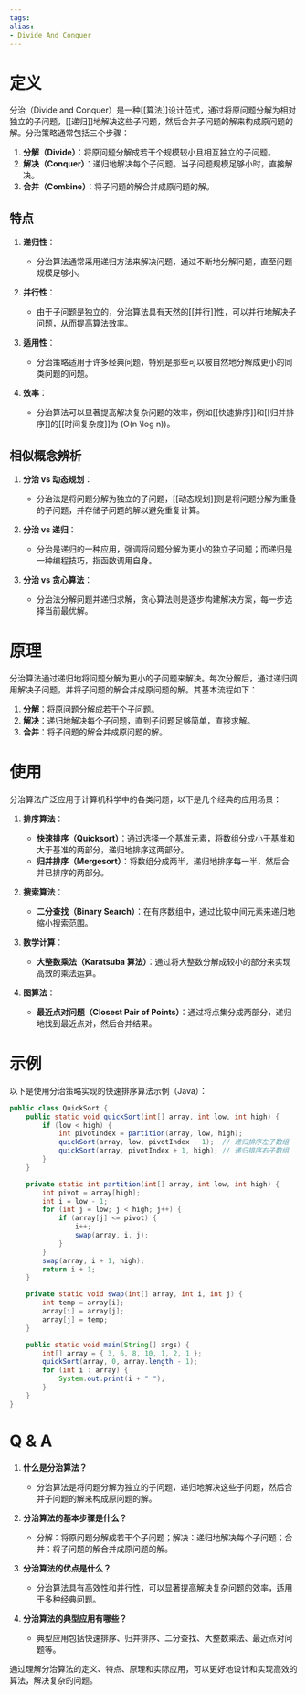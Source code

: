 ```yaml
---
tags: 
alias:
- Divide And Conquer
---
```


# 定义

分治（Divide and Conquer）是一种[[算法]]设计范式，通过将原问题分解为相对独立的子问题，[[递归]]地解决这些子问题，然后合并子问题的解来构成原问题的解。分治策略通常包括三个步骤：

1. **分解（Divide）**：将原问题分解成若干个规模较小且相互独立的子问题。
2. **解决（Conquer）**：递归地解决每个子问题。当子问题规模足够小时，直接解决。
3. **合并（Combine）**：将子问题的解合并成原问题的解。

## 特点

1. **递归性**：
   - 分治算法通常采用递归方法来解决问题，通过不断地分解问题，直至问题规模足够小。

2. **并行性**：
   - 由于子问题是独立的，分治算法具有天然的[[并行]]性，可以并行地解决子问题，从而提高算法效率。

3. **适用性**：
   - 分治策略适用于许多经典问题，特别是那些可以被自然地分解成更小的同类问题的问题。

4. **效率**：
   - 分治算法可以显著提高解决复杂问题的效率，例如[[快速排序]]和[[归并排序]]的[[时间复杂度]]为 \(O(n \log n)\)。

## 相似概念辨析

1. **分治 vs 动态规划**：
   - 分治法是将问题分解为独立的子问题，[[动态规划]]则是将问题分解为重叠的子问题，并存储子问题的解以避免重复计算。

2. **分治 vs 递归**：
   - 分治是递归的一种应用，强调将问题分解为更小的独立子问题；而递归是一种编程技巧，指函数调用自身。

3. **分治 vs 贪心算法**：
   - 分治法分解问题并递归求解，贪心算法则是逐步构建解决方案，每一步选择当前最优解。

# 原理

分治算法通过递归地将问题分解为更小的子问题来解决。每次分解后，通过递归调用解决子问题，并将子问题的解合并成原问题的解。其基本流程如下：

1. **分解**：将原问题分解成若干个子问题。
2. **解决**：递归地解决每个子问题，直到子问题足够简单，直接求解。
3. **合并**：将子问题的解合并成原问题的解。

# 使用

分治算法广泛应用于计算机科学中的各类问题，以下是几个经典的应用场景：

1. **排序算法**：
   - **快速排序（Quicksort）**：通过选择一个基准元素，将数组分成小于基准和大于基准的两部分，递归地排序这两部分。
   - **归并排序（Mergesort）**：将数组分成两半，递归地排序每一半，然后合并已排序的两部分。

2. **搜索算法**：
   - **二分查找（Binary Search）**：在有序数组中，通过比较中间元素来递归地缩小搜索范围。

3. **数学计算**：
   - **大整数乘法（Karatsuba 算法）**：通过将大整数分解成较小的部分来实现高效的乘法运算。

4. **图算法**：
   - **最近点对问题（Closest Pair of Points）**：通过将点集分成两部分，递归地找到最近点对，然后合并结果。

# 示例

以下是使用分治策略实现的快速排序算法示例（Java）：

```java
public class QuickSort {
    public static void quickSort(int[] array, int low, int high) {
        if (low < high) {
            int pivotIndex = partition(array, low, high);
            quickSort(array, low, pivotIndex - 1);  // 递归排序左子数组
            quickSort(array, pivotIndex + 1, high); // 递归排序右子数组
        }
    }

    private static int partition(int[] array, int low, int high) {
        int pivot = array[high];
        int i = low - 1;
        for (int j = low; j < high; j++) {
            if (array[j] <= pivot) {
                i++;
                swap(array, i, j);
            }
        }
        swap(array, i + 1, high);
        return i + 1;
    }

    private static void swap(int[] array, int i, int j) {
        int temp = array[i];
        array[i] = array[j];
        array[j] = temp;
    }

    public static void main(String[] args) {
        int[] array = { 3, 6, 8, 10, 1, 2, 1 };
        quickSort(array, 0, array.length - 1);
        for (int i : array) {
            System.out.print(i + " ");
        }
    }
}
```

# Q & A

1. **什么是分治算法？**
   - 分治算法是将问题分解为独立的子问题，递归地解决这些子问题，然后合并子问题的解来构成原问题的解。

2. **分治算法的基本步骤是什么？**
   - 分解：将原问题分解成若干个子问题；解决：递归地解决每个子问题；合并：将子问题的解合并成原问题的解。

3. **分治算法的优点是什么？**
   - 分治算法具有高效性和并行性，可以显著提高解决复杂问题的效率，适用于多种经典问题。

4. **分治算法的典型应用有哪些？**
   - 典型应用包括快速排序、归并排序、二分查找、大整数乘法、最近点对问题等。

通过理解分治算法的定义、特点、原理和实际应用，可以更好地设计和实现高效的算法，解决复杂的问题。